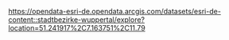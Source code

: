 https://opendata-esri-de.opendata.arcgis.com/datasets/esri-de-content::stadtbezirke-wuppertal/explore?location=51.241917%2C7.163751%2C11.79